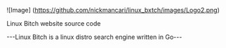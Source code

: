 ![Image] (https://github.com/nickmancari/linux_bxtch/images/Logo2.png)


Linux Bitch website source code

---Linux Bitch is a linux distro search engine written in Go---

